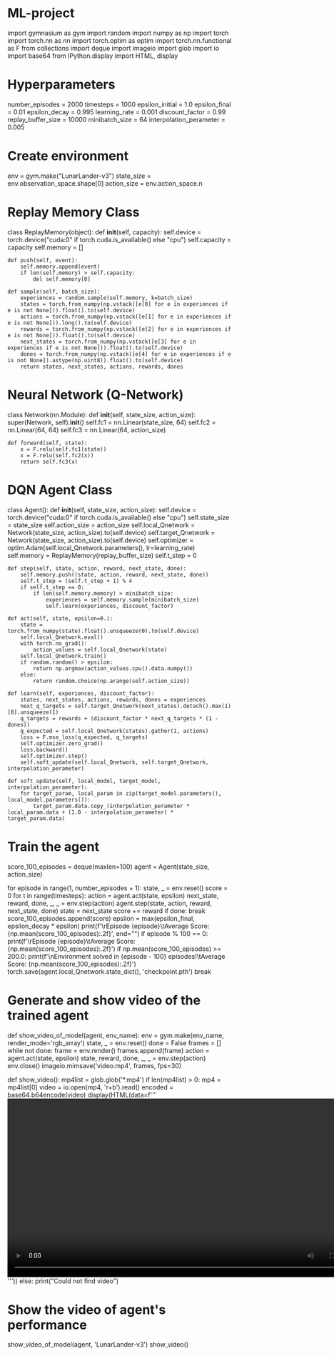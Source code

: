# ML-project
import gymnasium as gym
import random
import numpy as np
import torch
import torch.nn as nn
import torch.optim as optim
import torch.nn.functional as F
from collections import deque
import imageio
import glob
import io
import base64
from IPython.display import HTML, display

# Hyperparameters
number_episodes = 2000
timesteps = 1000
epsilon_initial = 1.0
epsilon_final = 0.01
epsilon_decay = 0.995
learning_rate = 0.001
discount_factor = 0.99
replay_buffer_size = 10000
minibatch_size = 64
interpolation_perameter = 0.005

# Create environment
env = gym.make("LunarLander-v3")
state_size = env.observation_space.shape[0]
action_size = env.action_space.n

# Replay Memory Class
class ReplayMemory(object):
    def __init__(self, capacity):
        self.device = torch.device("cuda:0" if torch.cuda.is_available() else "cpu")
        self.capacity = capacity
        self.memory = []
    
    def push(self, event):
        self.memory.append(event)
        if len(self.memory) > self.capacity:
            del self.memory[0]
    
    def sample(self, batch_size):
        experiences = random.sample(self.memory, k=batch_size)
        states = torch.from_numpy(np.vstack([e[0] for e in experiences if e is not None])).float().to(self.device)
        actions = torch.from_numpy(np.vstack([e[1] for e in experiences if e is not None])).long().to(self.device)
        rewards = torch.from_numpy(np.vstack([e[2] for e in experiences if e is not None])).float().to(self.device)
        next_states = torch.from_numpy(np.vstack([e[3] for e in experiences if e is not None])).float().to(self.device)
        dones = torch.from_numpy(np.vstack([e[4] for e in experiences if e is not None]).astype(np.uint8)).float().to(self.device)
        return states, next_states, actions, rewards, dones

# Neural Network (Q-Network)
class Network(nn.Module):
    def __init__(self, state_size, action_size):
        super(Network, self).__init__()
        self.fc1 = nn.Linear(state_size, 64)
        self.fc2 = nn.Linear(64, 64)
        self.fc3 = nn.Linear(64, action_size)
    
    def forward(self, state):
        x = F.relu(self.fc1(state))
        x = F.relu(self.fc2(x))
        return self.fc3(x)

# DQN Agent Class
class Agent():
    def __init__(self, state_size, action_size):
        self.device = torch.device("cuda:0" if torch.cuda.is_available() else "cpu")
        self.state_size = state_size
        self.action_size = action_size
        self.local_Qnetwork = Network(state_size, action_size).to(self.device)
        self.target_Qnetwork = Network(state_size, action_size).to(self.device)
        self.optimizer = optim.Adam(self.local_Qnetwork.parameters(), lr=learning_rate)
        self.memory = ReplayMemory(replay_buffer_size)
        self.t_step = 0
    
    def step(self, state, action, reward, next_state, done):
        self.memory.push((state, action, reward, next_state, done))
        self.t_step = (self.t_step + 1) % 4
        if self.t_step == 0:
            if len(self.memory.memory) > minibatch_size:
                experiences = self.memory.sample(minibatch_size)
                self.learn(experiences, discount_factor)

    def act(self, state, epsilon=0.):
        state = torch.from_numpy(state).float().unsqueeze(0).to(self.device)
        self.local_Qnetwork.eval()
        with torch.no_grad():
            action_values = self.local_Qnetwork(state)
        self.local_Qnetwork.train()
        if random.random() > epsilon:
            return np.argmax(action_values.cpu().data.numpy())
        else:
            return random.choice(np.arange(self.action_size))

    def learn(self, experiences, discount_factor):
        states, next_states, actions, rewards, dones = experiences
        next_q_targets = self.target_Qnetwork(next_states).detach().max(1)[0].unsqueeze(1)
        q_targets = rewards + (discount_factor * next_q_targets * (1 - dones))
        q_expected = self.local_Qnetwork(states).gather(1, actions)
        loss = F.mse_loss(q_expected, q_targets)
        self.optimizer.zero_grad()
        loss.backward()
        self.optimizer.step()
        self.soft_update(self.local_Qnetwork, self.target_Qnetwork, interpolation_perameter)
    
    def soft_update(self, local_model, target_model, interpolation_perameter):
        for target_param, local_param in zip(target_model.parameters(), local_model.parameters()):
            target_param.data.copy_(interpolation_perameter * local_param.data + (1.0 - interpolation_perameter) * target_param.data)

# Train the agent
score_100_episodes = deque(maxlen=100)
agent = Agent(state_size, action_size)

for episode in range(1, number_episodes + 1):
    state, _ = env.reset()
    score = 0
    for t in range(timesteps):
        action = agent.act(state, epsilon)
        next_state, reward, done, _, _ = env.step(action)
        agent.step(state, action, reward, next_state, done)
        state = next_state
        score += reward
        if done:
            break
    score_100_episodes.append(score)
    epsilon = max(epsilon_final, epsilon_decay * epsilon)
    print(f'\rEpisode {episode}\tAverage Score: {np.mean(score_100_episodes):.2f}', end="")
    if episode % 100 == 0:
        print(f'\rEpisode {episode}\tAverage Score: {np.mean(score_100_episodes):.2f}')
    if np.mean(score_100_episodes) >= 200.0:
        print(f'\nEnvironment solved in {episode - 100} episodes!\tAverage Score: {np.mean(score_100_episodes):.2f}')
        torch.save(agent.local_Qnetwork.state_dict(), 'checkpoint.pth')
        break

# Generate and show video of the trained agent
def show_video_of_model(agent, env_name):
    env = gym.make(env_name, render_mode='rgb_array')
    state, _ = env.reset()
    done = False
    frames = []
    while not done:
        frame = env.render()
        frames.append(frame)
        action = agent.act(state, epsilon)
        state, reward, done, _, _ = env.step(action)
    env.close()
    imageio.mimsave('video.mp4', frames, fps=30)

def show_video():
    mp4list = glob.glob('*.mp4')
    if len(mp4list) > 0:
        mp4 = mp4list[0]
        video = io.open(mp4, 'r+b').read()
        encoded = base64.b64encode(video)
        display(HTML(data=f'''<video alt="test" autoplay loop controls style="height: 400px;">
                              <source src="data:video/mp4;base64,{encoded.decode('ascii')}" type="video/mp4" />
                             </video>'''))
    else:
        print("Could not find video")

# Show the video of agent's performance
show_video_of_model(agent, 'LunarLander-v3')
show_video()
